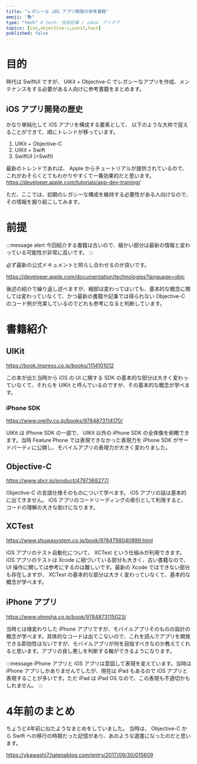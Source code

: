 ```yaml
---
title: "レガシーな iOS アプリ開発の参考書籍"
emoji: "📚"
type: "tech" # tech: 技術記事 / idea: アイデア
topics: [ios,objective-c,uikit,test]
published: false
---
```


# 目的
時代は SwiftUI ですが、
UIKit + Objective-C でレガシーなアプリを作成、メンテナンスをする必要がある人向けに参考書籍をまとめます。

## iOS アプリ開発の歴史
かなり単純化して iOS アプリを構成する要素として、 以下のような大枠で捉えることができて、順にトレンドが移っています。

1. UIKit + Objective-C
2. UIKit + Swift
3. SwiftUI (=Swift)

最新のトレンドであれば、 Apple からチュートリアルが提供されているので、これがおそらくとてもわかりやすくて一番効果的だと思います。
https://developer.apple.com/tutorials/app-dev-training/

ただ、ここでは、初期のレガシーな構成を維持する必要性がある人向けなので、その情報を掘り起こしてみます。

# 前提

:::message alert
今回紹介する書籍は古いので、細かい部分は最新の情報と変わっている可能性が非常に高いです。
:::

必ず最新の公式ドキュメントと照らし合わせるのが良いです。

https://developer.apple.com/documentation/technologies?language=objc

後述の紹介で繰り返し述べますが、細部は変わってはいても、基本的な概念に関しては変わっていなくて、かつ最新の書籍や記事では得られない Objective-C のコード例が充実しているのでどれも参考になると判断しています。

# 書籍紹介
## UIKit 
https://book.impress.co.jp/books/1114101012

この本が出た当時から iOS の UI に関する SDK の基本的な部分は大きく変わっていなくて、それらを UIKit と呼んでいるのですが、その基本的な概念が学べます。

### iPhone SDK
https://www.oreilly.co.jp/books/9784873114170/

UIKit は iPhone SDK の一部で、 UIKit 以外の iPhone SDK の全体像を俯瞰できます。当時 Feature Phone では表現できなかった表現力を iPhone SDK がサードパーティに公開し、モバイルアプリの表現力が大きく変わりました。

## Objective-C
https://www.sbcr.jp/product/4797368277/

Objective-C の言語仕様そのものについて学べます。 iOS アプリの話は基本的に出てきません。 iOS アプリのコードリーディングの索引として利用すると、コードの理解の大きな助けになります。

## XCTest
https://www.shuwasystem.co.jp/book/9784798040899.html

iOS アプリのテスト自動化について、 XCTest という仕組みが利用できます。 iOS アプリのテストは Xcode に紐づいている部分も大きく、古い書籍なので、 UI 操作に関しては参考にするのは難しいです。最新の Xcode ではできない部分も存在しますが、 XCTest の基本的な部分は大きく変わっていなくて、基本的な概念が学べます。

## iPhone アプリ
https://www.ohmsha.co.jp/book/9784873115023/

当時とは様変わりした iPhone アプリですが、モバイルアプリそのものの設計の概念が学べます。具体的なコードは出てこないので、これを読んでアプリを開発できる即効性はないですが、モバイルアプリが何を目指すべきなのか教えてくれると思います。アプリの良し悪しを判断する軸ができるようになります。

:::message
iPhone アプリと iOS アプリは意図して表現を変えています。当時は iPhone アプリしかありませんでしたが、現在は iPad もあるので iOS アプリと表現することが多いです。ただ iPad は iPad OS なので、この表現も不適切かもしれません。
:::

# 4年前のまとめ
ちょうど4年前に似たようなまとめをしていました。
当時は、 Objective-C から Swift への移行の時期だった記憶があり、あのような選書になったのだと思います。

https://ykawashi7.hatenablog.com/entry/2017/09/30/015609

